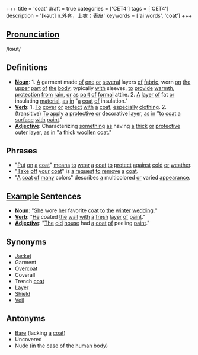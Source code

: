+++
title = 'coat'
draft = true
categories = ['CET4']
tags = ['CET4']
description = '[kəut] n.外套，上衣；表皮'
keywords = ['ai words', 'coat']
+++

## [Pronunciation](/post/pronunciation/)
/kəʊt/

## Definitions
- **[Noun](/post/noun/)**: 1. [A](/post/a/) garment made [of](/post/of/) [one](/post/one/) [or](/post/or/) [several](/post/several/) layers [of](/post/of/) [fabric](/post/fabric/), worn [on](/post/on/) [the](/post/the/) [upper](/post/upper/) [part](/post/part/) [of](/post/of/) [the](/post/the/) [body](/post/body/), typically [with](/post/with/) sleeves, [to](/post/to/) [provide](/post/provide/) [warmth](/post/warmth/), [protection](/post/protection/) [from](/post/from/) [rain](/post/rain/), [or](/post/or/) [as](/post/as/) [part](/post/part/) [of](/post/of/) [formal](/post/formal/) attire. 2. [A](/post/a/) [layer](/post/layer/) [of](/post/of/) fat [or](/post/or/) insulating [material](/post/material/), [as](/post/as/) [in](/post/in/) "[a](/post/a/) [coat](/post/coat/) [of](/post/of/) insulation."
- **[Verb](/post/verb/)**: 1. [To](/post/to/) [cover](/post/cover/) [or](/post/or/) [protect](/post/protect/) [with](/post/with/) [a](/post/a/) [coat](/post/coat/), [especially](/post/especially/) [clothing](/post/clothing/). 2. (transitive) [To](/post/to/) [apply](/post/apply/) [a](/post/a/) [protective](/post/protective/) [or](/post/or/) decorative [layer](/post/layer/), [as](/post/as/) [in](/post/in/) "[to](/post/to/) [coat](/post/coat/) [a](/post/a/) [surface](/post/surface/) [with](/post/with/) [paint](/post/paint/)."
- **[Adjective](/post/adjective/)**: Characterizing [something](/post/something/) [as](/post/as/) having [a](/post/a/) [thick](/post/thick/) [or](/post/or/) [protective](/post/protective/) [outer](/post/outer/) [layer](/post/layer/), [as](/post/as/) [in](/post/in/) "[a](/post/a/) [thick](/post/thick/) [woollen](/post/woollen/) [coat](/post/coat/)."

## Phrases
- "[Put](/post/put/) [on](/post/on/) [a](/post/a/) [coat](/post/coat/)" [means](/post/means/) [to](/post/to/) [wear](/post/wear/) [a](/post/a/) [coat](/post/coat/) [to](/post/to/) [protect](/post/protect/) [against](/post/against/) [cold](/post/cold/) [or](/post/or/) [weather](/post/weather/).
- "[Take](/post/take/) [off](/post/off/) [your](/post/your/) [coat](/post/coat/)" is [a](/post/a/) [request](/post/request/) [to](/post/to/) [remove](/post/remove/) [a](/post/a/) [coat](/post/coat/).
- "[A](/post/a/) [coat](/post/coat/) [of](/post/of/) [many](/post/many/) colors" describes [a](/post/a/) multicolored [or](/post/or/) varied [appearance](/post/appearance/).

## [Example](/post/example/) Sentences
- **[Noun](/post/noun/)**: "[She](/post/she/) wore [her](/post/her/) favorite [coat](/post/coat/) [to](/post/to/) [the](/post/the/) [winter](/post/winter/) [wedding](/post/wedding/)."
- **[Verb](/post/verb/)**: "[He](/post/he/) coated [the](/post/the/) [wall](/post/wall/) [with](/post/with/) [a](/post/a/) [fresh](/post/fresh/) [layer](/post/layer/) [of](/post/of/) [paint](/post/paint/)."
- **[Adjective](/post/adjective/)**: "[The](/post/the/) [old](/post/old/) [house](/post/house/) had [a](/post/a/) [coat](/post/coat/) [of](/post/of/) peeling [paint](/post/paint/)."

## Synonyms
- [Jacket](/post/jacket/)
- Garment
- [Overcoat](/post/overcoat/)
- Coverall
- Trench [coat](/post/coat/)
- [Layer](/post/layer/)
- [Shield](/post/shield/)
- [Veil](/post/veil/)

## Antonyms
- [Bare](/post/bare/) (lacking [a](/post/a/) [coat](/post/coat/))
- Uncovered
- Nude ([in](/post/in/) [the](/post/the/) [case](/post/case/) [of](/post/of/) [the](/post/the/) [human](/post/human/) [body](/post/body/))
